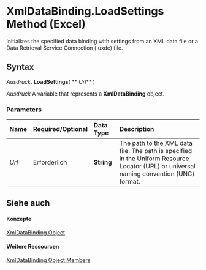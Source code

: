 
# XmlDataBinding.LoadSettings Method (Excel)

Initializes the specified data binding with settings from an XML data file or a Data Retrieval Service Connection (.uxdc) file.


## Syntax

 _Ausdruck_. **LoadSettings**( ** _Url_** )

 _Ausdruck_ A variable that represents a **XmlDataBinding** object.


### Parameters



|**Name**|**Required/Optional**|**Data Type**|**Description**|
|:-----|:-----|:-----|:-----|
| _Url_|Erforderlich|**String**|The path to the XML data file. The path is specified in the Uniform Resource Locator (URL) or universal naming convention (UNC) format.|

## Siehe auch


#### Konzepte


[XmlDataBinding Object](45839d7d-7e9b-8fe5-81f8-ee13534d3664.md)
#### Weitere Ressourcen


[XmlDataBinding Object Members](http://msdn.microsoft.com/library/ed381777-636d-df54-d2e3-9a63bebc0c6b%28Office.15%29.aspx)